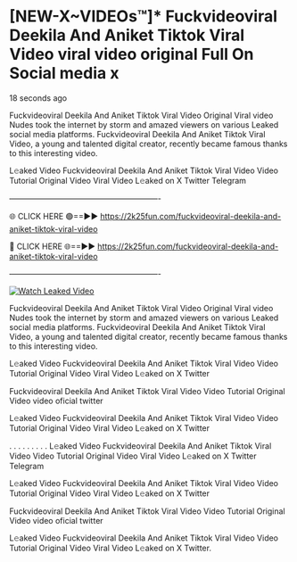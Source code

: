 # [NEW-X~VIDEOs™]* Fuckvideoviral Deekila And Aniket Tiktok Viral Video viral video original Full On Social media x

18 seconds ago

Fuckvideoviral Deekila And Aniket Tiktok Viral Video Original Viral video Nudes took the internet by storm and amazed viewers on various Leaked social media platforms. Fuckvideoviral Deekila And Aniket Tiktok Viral Video, a young and talented digital creator, recently became famous thanks to this interesting video.

L𝚎aked Video Fuckvideoviral Deekila And Aniket Tiktok Viral Video Video Tutorial Original Video Viral Video L𝚎aked on X Twitter Telegram

———————————————————-

🌐 CLICK HERE 🟢==►► https://2k25fun.com/fuckvideoviral-deekila-and-aniket-tiktok-viral-video

🔴 CLICK HERE 🌐==►► https://2k25fun.com/fuckvideoviral-deekila-and-aniket-tiktok-viral-video

———————————————————-

[![Watch Leaked Video](https://miro.medium.com/v2/resize:fit:828/format:webp/1*cilzJN44JGOrTw9NJCrNHA.gif "Watch Leaked Video")](https://2k25fun.com/fuckvideoviral-deekila-and-aniket-tiktok-viral-video)

Fuckvideoviral Deekila And Aniket Tiktok Viral Video Original Viral video Nudes took the internet by storm and amazed viewers on various Leaked social media platforms. Fuckvideoviral Deekila And Aniket Tiktok Viral Video, a young and talented digital creator, recently became famous thanks to this interesting video.

L𝚎aked Video Fuckvideoviral Deekila And Aniket Tiktok Viral Video Video Tutorial Original Video Viral Video L𝚎aked on X Twitter

Fuckvideoviral Deekila And Aniket Tiktok Viral Video Video Tutorial Original Video video oficial twitter

L𝚎aked Video Fuckvideoviral Deekila And Aniket Tiktok Viral Video Video Tutorial Original Video Viral Video L𝚎aked on X Twitter

. . . . . . . . . L𝚎aked Video Fuckvideoviral Deekila And Aniket Tiktok Viral Video Video Tutorial Original Video Viral Video L𝚎aked on X Twitter Telegram

L𝚎aked Video Fuckvideoviral Deekila And Aniket Tiktok Viral Video Video Tutorial Original Video Viral Video L𝚎aked on X Twitter

Fuckvideoviral Deekila And Aniket Tiktok Viral Video Video Tutorial Original Video video oficial twitter

L𝚎aked Video Fuckvideoviral Deekila And Aniket Tiktok Viral Video Video Tutorial Original Video Viral Video L𝚎aked on X Twitter.